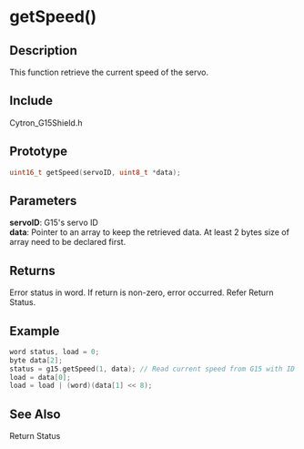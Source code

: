 # getSpeed() #

## Description ##
This function retrieve the current speed of the servo.

## Include ##
Cytron_G15Shield.h

## Prototype ##
```c
uint16_t getSpeed(servoID, uint8_t *data);
```

## Parameters ##
**servoID**: G15's servo ID<br/>
**data**: Pointer to an array to keep the retrieved data. At least 2 bytes size of array need to be declared first.

## Returns ##
Error status in word. If return is non-zero, error occurred. Refer Return Status.

## Example ##
```c
word status, load = 0;
byte data[2];
status = g15.getSpeed(1, data); // Read current speed from G15 with ID number 1
load = data[0];
load = load | (word)(data[1] << 8);
```

## See Also ##
Return Status